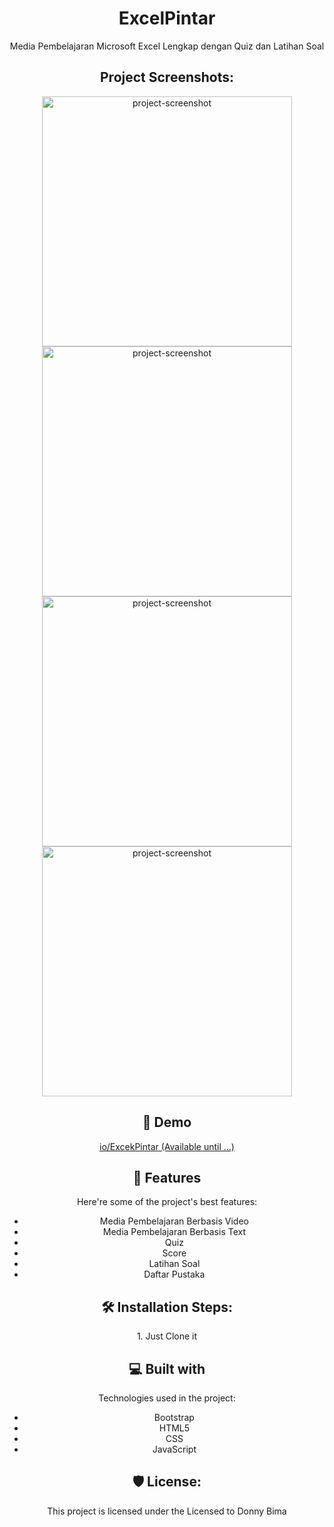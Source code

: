 <center><h1 align="center" id="title">ExcelPintar</h1>

<p id="description">Media Pembelajaran Microsoft Excel Lengkap dengan Quiz dan Latihan Soal</p>

<h2>Project Screenshots:</h2>

<img src="https://raw.githubusercontent.com/widifirmaan/excelpintar.web.id/refs/heads/main/Screenshot%20(28).png" alt="project-screenshot" width="400" height="400/">

<img src="https://raw.githubusercontent.com/widifirmaan/excelpintar.web.id/refs/heads/main/Screenshot%20(29).png" alt="project-screenshot" width="400" height="400/">

<img src="https://raw.githubusercontent.com/widifirmaan/excelpintar.web.id/refs/heads/main/Screenshot%20(30).png" alt="project-screenshot" width="400" height="400/">

<img src="https://raw.githubusercontent.com/widifirmaan/excelpintar.web.id/refs/heads/main/Screenshot%20(31).png" alt="project-screenshot" width="400" height="400/">

<h2>🚀 Demo</h2>

[io/ExcekPintar (Available until ...)](https://widifirmaan.github.io/ExcelPintar-Media-Pembelajaran/)  
  
<h2>🧐 Features</h2>

Here're some of the project's best features:

*   Media Pembelajaran Berbasis Video
*   Media Pembelajaran Berbasis Text
*   Quiz
*   Score
*   Latihan Soal
*   Daftar Pustaka

<h2>🛠️ Installation Steps:</h2>

<p>1. Just Clone it</p>

  
  
<h2>💻 Built with</h2>

Technologies used in the project:

*   Bootstrap
*   HTML5
*   CSS
*   JavaScript

<h2>🛡️ License:</h2>

This project is licensed under the Licensed to Donny Bima
